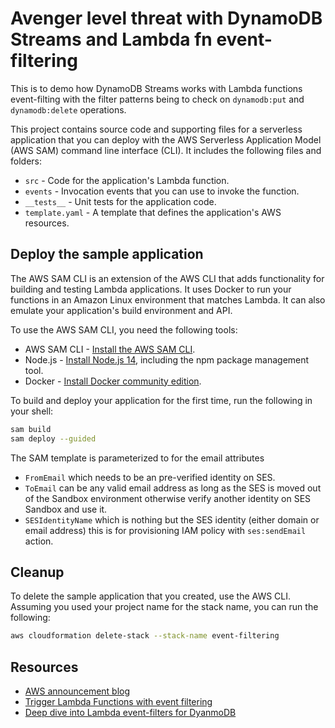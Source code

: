 # Avenger level threat with DynamoDB Streams and Lambda fn event-filtering

This is to demo how DynamoDB Streams works with Lambda functions event-filting with the filter patterns being to check on `dynamodb:put` and `dynamodb:delete` operations.

This project contains source code and supporting files for a serverless application that you can deploy with the AWS Serverless Application Model (AWS SAM) command line interface (CLI). It includes the following files and folders:

- `src` - Code for the application's Lambda function.
- `events` - Invocation events that you can use to invoke the function.
- `__tests__` - Unit tests for the application code. 
- `template.yaml` - A template that defines the application's AWS resources.

## Deploy the sample application

The AWS SAM CLI is an extension of the AWS CLI that adds functionality for building and testing Lambda applications. It uses Docker to run your functions in an Amazon Linux environment that matches Lambda. It can also emulate your application's build environment and API.

To use the AWS SAM CLI, you need the following tools:

* AWS SAM CLI - [Install the AWS SAM CLI](https://docs.aws.amazon.com/serverless-application-model/latest/developerguide/serverless-sam-cli-install.html).
* Node.js - [Install Node.js 14](https://nodejs.org/en/), including the npm package management tool.
* Docker - [Install Docker community edition](https://hub.docker.com/search/?type=edition&offering=community).

To build and deploy your application for the first time, run the following in your shell:

```bash
sam build
sam deploy --guided
```

The SAM template is parameterized to for the email attributes 
- `FromEmail` which needs to be an pre-verified identity on SES.
- `ToEmail` can be any valid email address as long as the SES is moved out of the Sandbox environment otherwise verify another identity on SES Sandbox and use it.
- `SESIdentityName` which is nothing but the SES identity (either domain or email address) this is for provisioning IAM policy with `ses:sendEmail` action.

## Cleanup

To delete the sample application that you created, use the AWS CLI. Assuming you used your project name for the stack name, you can run the following:

```bash
aws cloudformation delete-stack --stack-name event-filtering
```

## Resources
- [AWS announcement blog](https://aws.amazon.com/about-aws/whats-new/2021/11/aws-lambda-event-filtering-amazon-sqs-dynamodb-kinesis-sources/)
- [Trigger Lambda Functions with event filtering](https://dev.to/aws-builders/trigger-lambda-functions-with-event-filtering-2pnb)
- [Deep dive into Lambda event-filters for DyanmoDB](https://dev.to/aws-builders/deep-dive-into-lambda-event-filters-for-dyanmodb-320)


